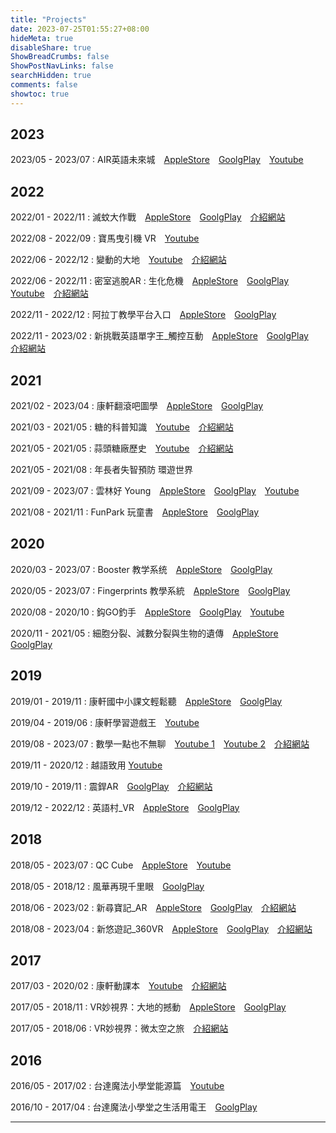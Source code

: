 ```yaml
---
title: "Projects"
date: 2023-07-25T01:55:27+08:00
hideMeta: true
disableShare: true
ShowBreadCrumbs: false
ShowPostNavLinks: false
searchHidden: true
comments: false
showtoc: true
---
```

## 2023

2023/05 - 2023/07
: AIR英語未來城　[AppleStore](https://apps.apple.com/us/app/air-英語未來城/id6450970647)　[GoolgPlay](https://play.google.com/store/apps/details?id=com.YunDongEducation.AirEnglishFutureCity)　[Youtube](https://youtu.be/__rgNu0EP08)

## 2022

2022/01 - 2022/11
: 滅蚊大作戰　[AppleStore](https://apps.apple.com/us/app/滅蚊大作戰-endofthemosquito/id1179197223)　[GoolgPlay](https://play.google.com/store/apps/details?id=com.JTQC.EndOfTheMosquito)　[介紹網站](https://jt-qc.com/product-pages?p_id=34)

2022/08 - 2022/09
: 寶馬曳引機 VR　[Youtube](https://www.youtube.com/watch?v=JwodlwHqAhU)

2022/06 - 2022/12
: 變動的大地　[Youtube](https://www.youtube.com/watch?v=pWr71RNmNHE)　[介紹網站](https://moevrar.tku.edu.tw/material_detail.cshtml?id=145)

2022/06 - 2022/11
: 密室逃脫AR : 生化危機　[AppleStore](https://apps.apple.com/cn/app/密室逃脫ar-生化危機/id1471088520)　[GoolgPlay](https://play.google.com/store/apps/details?id=com.JTQC.BioCrisis)　[Youtube]()　[介紹網站](https://jt-qc.com/product-pages?p_id=35)

2022/11 - 2022/12
: 阿拉丁教學平台入口　[AppleStore](https://apps.apple.com/gr/app/阿拉丁-xr教學平台入口/id1475224492)　[GoolgPlay](https://play.google.com/store/apps/details?id=com.GTOrganization.newXRPlatfomMkII)

2022/11 - 2023/02
: 新挑戰英語單字王_觸控互動　[AppleStore](https://apps.apple.com/tw/app/新挑戰英語單字王-觸控互動/id1474197892)　[GoolgPlay](https://play.google.com/store/apps/details?id=com.GTOrganization.engchallenge)　[介紹網站](https://jt-qc.com/works-pages?w_id=31)

## 2021

2021/02 - 2023/04
: 康軒翻滾吧圖學　[AppleStore](https://apps.apple.com/tw/app/康軒翻滾吧圖學/id1474588832)　[GoolgPlay](https://play.google.com/store/apps/details?id=tw.com.knsh.GC8EE18F5824146BD9EF93B8768FBF733)

2021/03 - 2021/05
: 糖的科普知識　[Youtube](https://www.youtube.com/watch?v=inlLMzOoc60)　[介紹網站](https://rhs.boch.gov.tw/rhs/plan_listview.aspx?pl=116)

2021/05 - 2021/05
: 蒜頭糖廠歷史　[Youtube](https://www.youtube.com/watch?v=Rhx6K21m1vQ)　[介紹網站](https://rhs.boch.gov.tw/rhs/plan_listview.aspx?pl=116)

2021/05 - 2021/08
: 年長者失智預防 環遊世界

2021/09 - 2023/07
: 雲林好 Young　[AppleStore](https://apps.apple.com/al/app/雲林好-young-品德藏寶圖/id1605719988)　[GoolgPlay](https://play.google.com/store/apps/details?id=tw.gov.yunlin.charactertreasuremap)　[Youtube](https://youtu.be/e3VVoea3EBg) 

2021/08 - 2021/11
: FunPark 玩童書　[AppleStore](https://apps.apple.com/tw/app/funpark-玩童書/id1534886979)　[GoolgPlay](https://play.google.com/store/apps/details?id=com.Company.FunPark)

## 2020

2020/03 - 2023/07
: Booster 教学系统　[AppleStore](https://apps.apple.com/tw/app/booster-教学系统/id1480475182)　[GoolgPlay](https://play.google.com/store/apps/details?id=com.Melody.TeachBooster)

2020/05 - 2023/07
: Fingerprints 教學系統　[AppleStore](https://apps.apple.com/tw/app/fingerprints-教學系統/id1383640936)　[GoolgPlay](https://play.google.com/store/apps/details?id=com.FingerPrints)

2020/08 - 2020/10
: 鈎GO釣手　[AppleStore](https://apps.apple.com/tw/app/鈎GO釣手/id1538385180)　[GoolgPlay](https://play.google.com/store/apps/details?id=tw.gov.pingtung.goodfish)　[Youtube](https://youtu.be/uPXzoWxgxoo)

2020/11 - 2021/05
: 細胞分裂、減數分裂與生物的遺傳　[AppleStore](https://apps.apple.com/us/app/細胞分裂-減數分裂與生物的遺傳/id1562301603)　[GoolgPlay](https://play.google.com/store/apps/details?id=com.csmu.biologicalinheritance)

## 2019

2019/01 - 2019/11
: 康軒國中小課文輕鬆聽　[AppleStore](https://apps.apple.com/tw/app/康軒國中小課文輕鬆聽/id1480191322)　[GoolgPlay](https://play.google.com/store/apps/details?id=tw.com.knsh.GE76CD7FEFDE74CA7A1ED6EC6D252D5D7)

2019/04 - 2019/06
: 康軒學習遊戲王　[Youtube](https://youtu.be/J4M59wBFR3U)

2019/08 - 2023/07
: 數學一點也不無聊　[Youtube 1](https://youtu.be/6swrBWThjtI)　[Youtube 2](https://youtu.be/9AZqCJJGFNw)　[介紹網站](https://jt-qc.com/works-pages?w_id=51)

2019/11 - 2020/12
: 越語致用 [Youtube](https://youtu.be/crGavyM_Cjs)

2019/10 - 2019/11
: 震銲AR　[GoolgPlay](https://play.google.com/store/apps/details?id=com.wda.gov.JhenHanAR)　[介紹網站](https://jt-qc.com/works-pages?w_id=59)

2019/12 - 2022/12
: 英語村_VR　[AppleStore](https://apps.apple.com/gr/app/英語村-vr/id1474188352)　[GoolgPlay](https://play.google.com/store/apps/details?id=com.GTOrganization.newAviationCityVRapp)

## 2018

2018/05 - 2023/07
: QC Cube　[AppleStore](https://apps.apple.com/tw/app/qc-cube/id1480811031)　[Youtube](https://youtu.be/uPXzoWxgxoo)

2018/05 - 2018/12
: 風華再現千里眼　[GoolgPlay](https://play.google.com/store/apps/details?id=com.ouorange.Fenghua)

2018/06 - 2023/02
: 新尋寶記_AR　[AppleStore](https://apps.apple.com/us/app/新尋寶記-ar/id1474197976)　[GoolgPlay](https://play.google.com/store/apps/details?id=com.GTOrganization.XRTreasureMap)　[介紹網站](https://jt-qc.com/works-pages?w_id=27)

2018/08 - 2023/04
: 新悠遊記_360VR　[AppleStore](https://apps.apple.com/tw/app/新悠遊記-360vr/id1474197874)　[GoolgPlay](https://play.google.com/store/apps/details?id=com.GTOrganization.XRTravels360)　[介紹網站](https://jt-qc.com/works-pages?w_id=28)

## 2017

2017/03 - 2020/02
: 康軒動課本　[Youtube](https://youtu.be/rr3BgsDc4BA)　[介紹網站](https://jt-qc.com/works-pages?w_id=30)

2017/05 - 2018/11
: VR妙視界：大地的撼動　[AppleStore](https://apps.apple.com/us/app/vr妙視界-大地的撼動/id1247781943)　[GoolgPlay](https://play.google.com/store/apps/details?id=com.JTQC.VR0003)

2017/05 - 2018/06
: VR妙視界：微太空之旅　[介紹網站](https://www.facebook.com/JTQCDE/posts/379486789313837/?paipv=0&eav=AfbMwPAYhGyCDqtOaD1t8b09DUPMKcgX17RyYcqf9cLKpjW0SmB3t__QNrWEfmnna_8&_rdr)

## 2016

2016/05 - 2017/02
: 台達魔法小學堂能源篇　[Youtube](https://youtu.be/PH2O5FLfrek)

2016/10 - 2017/04
: 台達魔法小學堂之生活用電王　[GoolgPlay](https://play.google.com/store/apps/details?id=com.Delta.ESSBD.powerAR)

__________
